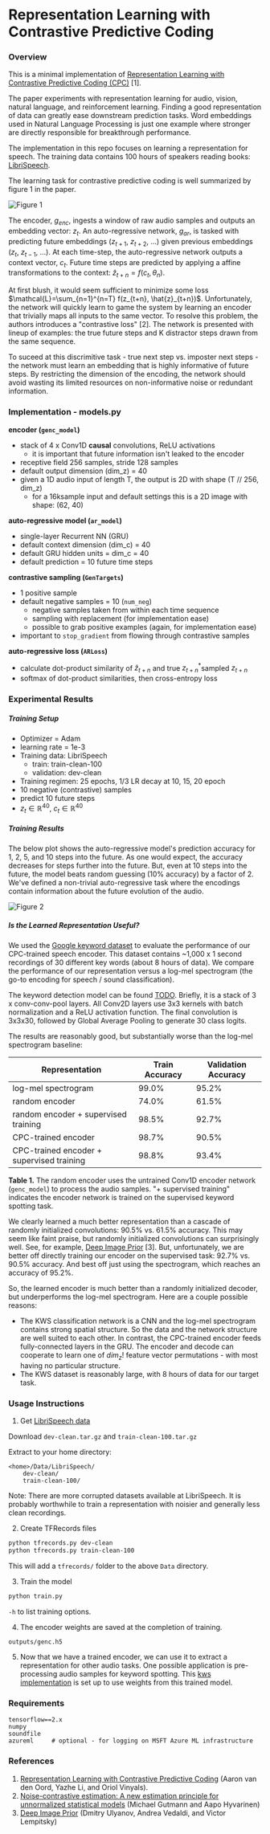 # Representation Learning with Contrastive Predictive Coding

### Overview

This is a minimal implementation of [Representation Learning with Contrastive Predictive Coding (CPC)](https://arxiv.org/abs/1807.03748) [1].

The paper experiments with representation learning for audio, vision, natural language, and reinforcement learning. Finding a good representation of data can greatly ease downstream prediction tasks. Word embeddings used in Natural Language Processing is just one example where stronger are directly responsible for breakthrough performance.

The implementation in this repo focuses on learning a representation for speech. The training data contains 100 hours of speakers reading books: [LibriSpeech](http://www.openslr.org/12).

The learning task for contrastive predictive coding is well summarized by figure 1 in the paper.

![Figure 1](assets/network.png)

The encoder, $g_{enc}$, ingests a window of raw audio samples and outputs an embedding vector: $z_t$. An auto-regressive network, $g_{ar}$, is tasked with predicting future embeddings ($z_{t+1}$, $z_{t+2}$, ...) given previous embeddings ($z_{t}$, $z_{t-1}$, ...). At each time-step, the auto-regressive network outputs a context vector, $c_t$. Future time steps are predicted by applying a affine transformations to the context: $\hat{z}_{t+n}=f(c_t, \theta_n)$.

At first blush, it would seem sufficient to minimize some loss  $\mathcal{L}=\sum_{n=1}^{n=T} f(z_{t+n}, \hat{z}_{t+n})$. Unfortunately, the network will quickly learn to game the system by learning an encoder that trivially maps all inputs to the same vector. To resolve this problem, the authors introduces a "contrastive loss" [2]. The network is presented with lineup of examples: the true future steps and K distractor steps drawn from the same sequence.

To suceed at this discrimitive task - true next step vs. imposter next steps - the network must learn an embedding that is highly informative of future steps. By restricting the dimension of the encoding, the network should avoid wasting its limited resources on non-informative noise or redundant information.

### Implementation - models.py

**encoder (`genc_model`)**

- stack of 4 x Conv1D **causal** convolutions, ReLU activations
  - it is important that future information isn't leaked to the encoder
- receptive field 256 samples, stride 128 samples
- default output dimension (dim_z) = 40
- given a 1D audio input of length T, the output is 2D with shape (T // 256, dim_z)
  - for a 16ksample input and default settings this is a 2D image with shape: (62, 40)

**auto-regressive model (`ar_model`)**

- single-layer Recurrent NN (GRU)
- default context dimension (dim_c) = 40
- default GRU hidden units = dim_c = 40
- default prediction = 10 future time steps

**contrastive sampling (`GenTargets`)**

- 1 positive sample
- default negative samples = 10 (`num_neg`)
  - negative samples taken from within each time sequence
  - sampling with replacement (for implementation ease)
  - possible to grab positive examples (again, for implementation ease)
- important to `stop_gradient` from flowing through contrastive samples

**auto-regressive loss (`ARLoss`)**

- calculate dot-product similarity of $\hat{z}_{t+n}$ and true  $z_{t+n}^*$sampled $z_{t+n}$
- softmax of dot-product similarities, then cross-entropy loss

### Experimental Results

##### Training Setup

- Optimizer = Adam
- learning rate = 1e-3
- Training data: LibriSpeech
  - train: train-clean-100
  - validation: dev-clean
- Training regimen: 25 epochs, 1/3 LR decay at 10, 15, 20 epoch
- 10 negative (contrastive) samples
- predict 10 future steps
- $z_t \in \mathbb{R}^{40}$, $c_t \in \mathbb{R}^{40}$

##### Training Results

The below plot shows the auto-regressive model's prediction accuracy for 1, 2, 5, and 10 steps into the future. As one would expect, the accuracy decreases for steps further into the future. But, even at 10 steps into the future, the model beats random guessing (10% accuracy) by a factor of 2. We've defined a non-trivial auto-regressive task where the encodings contain information about the future evolution of the audio.

![Figure 2](assets/accuracy.png)

##### Is the Learned Representation Useful?

We used the [Google keyword dataset](https://www.kaggle.com/c/tensorflow-speech-recognition-challenge) to evaluate the performance of our CPC-trained speech encoder. This dataset contains ~1,000 x 1 second recordings of 30 different key words (about 8 hours of data). We compare the performance of our representation versus a log-mel spectrogram (the go-to encoding for speech / sound classification).

The keyword detection model can be found [TODO](here). Briefly, it is a stack of 3 x conv-conv-pool layers. All Conv2D layers use 3x3 kernels with batch normalization and a ReLU activation function. The final convolution is 3x3x30, followed by Global Average Pooling to generate 30 class logits.

The results are reasonably good, but substantially worse than the log-mel spectrogram baseline:

| Representation                            | Train Accuracy | Validation Accuracy |
| ----------------------------------------- | -------------- | ------------------- |
| log-mel spectrogram                       | 99.0%          | 95.2%               |
| random encoder                            | 74.0%          | 61.5%               |
| random encoder + supervised training      | 98.5%          | 92.7%               |
| CPC-trained encoder                       | 98.7%          | 90.5%               |
| CPC-trained encoder + supervised training | 98.8%          | 93.4%               |

**Table 1.** The random encoder uses the untrained Conv1D encoder network (`genc_model`) to process the audio samples. "+ supervised training" indicates the encoder network is trained on the supervised keyword spotting task.

We clearly learned a much better representation than a cascade of randomly initialized convolutions: 90.5% vs. 61.5% accuracy. This may seem like faint praise, but randomly initialized convolutions can surprisingly well. See, for example, [Deep Image Prior](https://arxiv.org/abs/1711.10925) [3]. But, unfortunately, we are better off directly training our encoder on the supervised task: 92.7% vs. 90.5% accuracy. And best off just using the spectrogram, which reaches an accuracy of 95.2%.

So, the learned encoder is much better than a randomly initialized decoder, but underperforms the log-mel spectrogram. Here are a couple possible reasons:

- The KWS classification network is a CNN and the log-mel spectrogram contains strong spatial structure. So the data and the network structure are well suited to each other. In contrast, the CPC-trained encoder feeds fully-connected layers in the GRU. The encoder and decode can cooperate to learn one of $dim_z !$ feature vector permutations - with most having no particular structure. 
- The KWS dataset is reasonably large, with 8 hours of data for our target task.

### Usage Instructions

1. Get [LibriSpeech data](http://www.openslr.org/12)

Download `dev-clean.tar.gz` and `train-clean-100.tar.gz`

Extract to your home directory:

```
<home>/Data/LibriSpeech/
    dev-clean/
    train-clean-100/
```

Note: There are more corrupted datasets available at LibriSpeech. It is probably worthwhile to train a representation with noisier and generally less clean recordings.

2. Create TFRecords files

```bash
python tfrecords.py dev-clean
python tfrecords.py train-clean-100
```

This will add a `tfrecords/` folder to the above `Data` directory.

3. Train the model

```bash
python train.py
```

`-h` to list training options.

4. The encoder weights are saved at the completion of training.

`outputs/genc.h5`

5. Now that we have a trained encoder, we can use it to extract a representation for other audio tasks. One possible application is pre-processing audio samples for keyword spotting. This [kws implementation](https://gitlab.analog.com/boston-garage/kws) is set up to use weights from this trained model.

### Requirements

```
tensorflow==2.x
numpy
soundfile
azureml     # optional - for logging on MSFT Azure ML infrastructure
```

### References

1. [Representation Learning with Contrastive Predictive Coding](https://arxiv.org/abs/1807.03748) (Aaron van den Oord, Yazhe Li, and Oriol Vinyals).
2. [Noise-contrastive estimation: A new estimation principle for unnormalized statistical models](http://proceedings.mlr.press/v9/gutmann10a/gutmann10a.pdf) (Michael Gutmann and Aapo Hyvarinen)
3. [Deep Image Prior](https://arxiv.org/abs/1711.10925) (Dmitry Ulyanov, Andrea Vedaldi, and Victor Lempitsky)